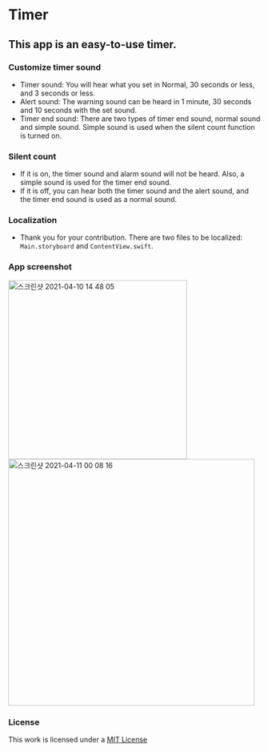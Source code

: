 # Timer
## This app is an easy-to-use timer.

### Customize timer sound
- Timer sound: You will hear what you set in Normal, 30 seconds or less, and 3 seconds or less.
- Alert sound: The warning sound can be heard in 1 minute, 30 seconds and 10 seconds with the set sound.
- Timer end sound: There are two types of timer end sound, normal sound and simple sound. Simple sound is used when the silent count function is turned on.

### Silent count
- If it is on, the timer sound and alarm sound will not be heard. Also, a simple sound is used for the timer end sound.
- If it is off, you can hear both the timer sound and the alert sound, and the timer end sound is used as a normal sound.

### Localization
- Thank you for your contribution. There are two files to be localized: `Main.storyboard` and `ContentView.swift`.

### App screenshot
<img width="357" alt="스크린샷 2021-04-10 14 48 05" src="https://user-images.githubusercontent.com/25660580/114273711-2eebc380-9a56-11eb-829c-f0b17fff250f.png">
<img width="492" alt="스크린샷 2021-04-11 00 08 16" src="https://user-images.githubusercontent.com/25660580/114274578-11205d80-9a5a-11eb-8d00-64b1a4011846.png">

### License
This work is licensed under a [MIT License](https://github.com/HyeongminKim/Timer/blob/master/LICENSE)
